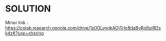 # SOLUTION

Minor link : https://colab.research.google.com/drive/1s0OLvyqkAOjTrlo8daByRo8uiRDsk4zK?usp=sharing
